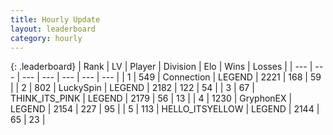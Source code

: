 ```yaml
---
title: Hourly Update
layout: leaderboard
category: hourly
---
```


{: .leaderboard}
| Rank | LV | Player | Division | Elo | Wins | Losses |
| --- | --- | --- | --- | --- | --- | --- |
| <span data-change="0">1</span> | 549 | <span title="ID: 539711">Connection</span> | LEGEND | <span data-change="0">2221</span> | <span data-change="0">168</span> | <span data-change="0">59</span> |
| <span data-change="0">2</span> | 802 | <span title="ID: 498412">LuckySpin</span> | LEGEND | <span data-change="0">2182</span> | <span data-change="0">122</span> | <span data-change="0">54</span> |
| <span data-change="0">3</span> | 67 | <span title="ID: 528133">THINK_ITS_PINK</span> | LEGEND | <span data-change="0">2179</span> | <span data-change="0">56</span> | <span data-change="0">13</span> |
| <span data-change="0">4</span> | 1230 | <span title="ID: 315148">GryphonEX</span> | LEGEND | <span data-change="4">2154</span> | <span data-change="1">227</span> | <span data-change="0">95</span> |
| <span data-change="0">5</span> | 113 | <span title="ID: 528147">HELLO_ITSYELLOW</span> | LEGEND | <span data-change="0">2144</span> | <span data-change="0">65</span> | <span data-change="0">23</span> |